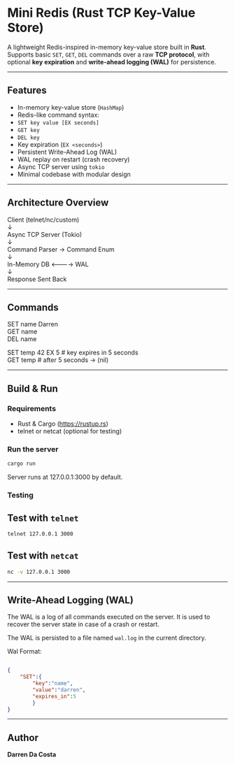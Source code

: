 # Mini Redis (Rust TCP Key-Value Store)

A lightweight Redis-inspired in-memory key-value store built in **Rust**.  
Supports basic `SET`, `GET`, `DEL` commands over a raw **TCP protocol**, with optional **key expiration** and **write-ahead logging (WAL)** for persistence.

---

## Features

-  In-memory key-value store (`HashMap`)
-  Redis-like command syntax:
  - `SET key value [EX seconds]`
  - `GET key`
  - `DEL key`
- Key expiration (`EX <seconds>`)
- Persistent Write-Ahead Log (WAL)
- WAL replay on restart (crash recovery)
- Async TCP server using `tokio`
- Minimal codebase with modular design

---

## Architecture Overview

Client (telnet/nc/custom)\
        ↓\
Async TCP Server (Tokio)\
        ↓\
Command Parser → Command Enum\
        ↓\
In-Memory DB <----> WAL\
        ↓\
Response Sent Back

---

## Commands

SET name Darren\
GET name\
DEL name

SET temp 42 EX 5 # key expires in 5 seconds\
GET temp # after 5 seconds → (nil)

---


## Build & Run

### Requirements
- Rust & Cargo (https://rustup.rs)
- telnet or netcat (optional for testing)

### Run the server

```bash
cargo run
```

Server runs at 127.0.0.1:3000 by default.

### Testing 

## Test with `telnet`

```bash
telnet 127.0.0.1 3000
```

## Test with `netcat`

```bash
nc -v 127.0.0.1 3000
```

---

## Write-Ahead Logging (WAL)

The WAL is a log of all commands executed on the server. It is used to recover the server state in case of a crash or restart.

The WAL is persisted to a file named `wal.log` in the current directory.

Wal Format:

```json

{
    "SET":{
        "key":"name",
        "value":"darren",
        "expires_in":5
        }
}

```

---

## Author

**Darren Da Costa**
